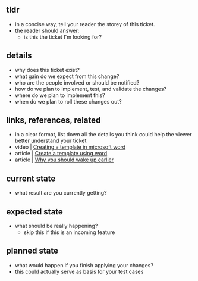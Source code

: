 ## tldr

- in a concise way, tell your reader the storey of this ticket.
- the reader should answer:
  - is this the ticket I'm looking for?

## details

- why does this ticket exist?
- what gain do we expect from this change?
- who are the people involved or should be notified?
- how do we plan to implement, test, and validate the changes?
- where do we plan to implement this?
- when do we plan to roll these changes out?

## links, references, related

- in a clear format, list down all the details you think could help the viewer better understand your ticket
- video | [Creating a template in microsoft word](https://www.youtube.com/watch?v=4k3FTbX7G0M)
- article | [Create a template using word](https://support.office.com/en-us/article/create-a-template-86a1d089-5ae2-4d53-9042-1191bce57deb)
- article | [Why you should wake up earlier](https://support.office.com/en-us/article/create-a-template-86a1d089-5ae2-4d53-9042-1191bce57deb)

## current state

- what result are you currently getting?

## expected state

- what should be really happening?
  - skip this if this is an incoming feature

## planned state

- what would happen if you finish applying your changes?
- this could actually serve as basis for your test cases

